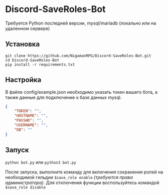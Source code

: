 # Discord-SaveRoles-Bot
Требуется Python последней версии, mysql/mariadb (локально или на удаленном сервере)
## Установка
```
git clone https://github.com/NigamanRPG/Discord-SaveRoles-Bot.git
cd Discord-SaveRoles-Bot
pip install -r requirements.txt
```
## Настройка
В файле config/example.json необходимо указать токен вашего бота, а также данные для подключение к базе данных mysql.
```json
{
    "TOKEN": "",
    "HOSTNAME": "",
    "PASSWD": "",
    "USERNAME": "",
    "DB": ""
}
```
## Запуск
```python bot.py``` или ```python3 bot.py```

После запуска, выполните команду для включения сохранения ролей на необходимой гильдии ```$save_role enable``` _(требуются права администратора)_. Для отключения функции воспользуйтесь командой ```$save_role disable```